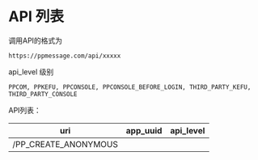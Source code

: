 # API 列表

调用API的格式为

```
https://ppmessage.com/api/xxxxx
```

api_level 级别
```
PPCOM, PPKEFU, PPCONSOLE, PPCONSOLE_BEFORE_LOGIN, THIRD_PARTY_KEFU, THIRD_PARTY_CONSOLE
```

API列表：

uri                      | app_uuid | api_level 
-------------------------|----------|-----------------
/PP_CREATE_ANONYMOUS     |
